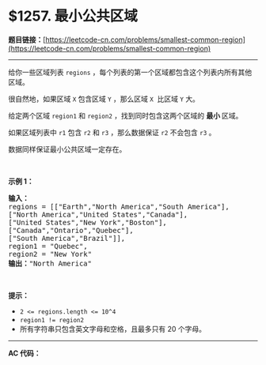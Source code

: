 # $1257. 最小公共区域

**题目链接：**[https://leetcode-cn.com/problems/smallest-common-region](https://leetcode-cn.com/problems/smallest-common-region)

---

<div class="content__1Y2H">
 <div class="notranslate">
  <p>给你一些区域列表&nbsp;<code>regions</code> ，每个列表的第一个区域都包含这个列表内所有其他区域。</p> 
  <p>很自然地，如果区域&nbsp;<code>X</code> 包含区域&nbsp;<code>Y</code> ，那么区域&nbsp;<code>X</code> &nbsp;比区域&nbsp;<code>Y</code> 大。</p> 
  <p>给定两个区域&nbsp;<code>region1</code>&nbsp;和&nbsp;<code>region2</code> ，找到同时包含这两个区域的&nbsp;<strong>最小&nbsp;</strong>区域。</p> 
  <p>如果区域列表中&nbsp;<code>r1</code>&nbsp;包含&nbsp;<code>r2</code>&nbsp;和&nbsp;<code>r3</code> ，那么数据保证&nbsp;<code>r2</code> 不会包含&nbsp;<code>r3</code>&nbsp;。</p> 
  <p>数据同样保证最小公共区域一定存在。</p> 
  <p>&nbsp;</p> 
  <p><strong>示例 1：</strong></p> 
  <pre class="language-text"><strong>输入：
</strong>regions = [["Earth","North America","South America"],
["North America","United States","Canada"],
["United States","New York","Boston"],
["Canada","Ontario","Quebec"],
["South America","Brazil"]],
region1 = "Quebec",
region2 = "New York"
<strong>输出：</strong>"North America"
</pre> 
  <p>&nbsp;</p> 
  <p><strong>提示：</strong></p> 
  <ul> 
   <li><code>2 &lt;= regions.length &lt;= 10^4</code></li> 
   <li><code>region1 != region2</code></li> 
   <li>所有字符串只包含英文字母和空格，且最多只有&nbsp;20 个字母。</li> 
  </ul> 
 </div>
</div>

---

**AC 代码：**

```java

```